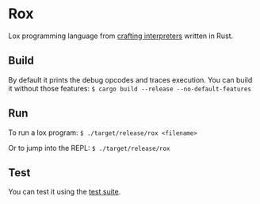 # Rox

Lox programming language from [crafting interpreters](https://www.craftinginterpreters.com/) written in Rust.

## Build

By default it prints the debug opcodes and traces execution. You can build it without those features:
`$ cargo build --release --no-default-features`

## Run

To run a lox program:
`$ ./target/release/rox <filename>`

Or to jump into the REPL:
`$ ./target/release/rox`

## Test

You can test it using the [test suite](https://github.com/munificent/craftinginterpreters#testing-your-implementation).
